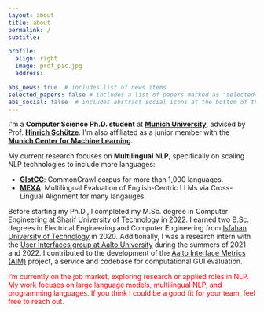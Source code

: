 ```yaml
---
layout: about
title: about
permalink: /
subtitle:

profile:
  align: right
  image: prof_pic.jpg
  address:

abs_news: true  # includes list of news items
selected_papers: false # includes a list of papers marked as "selected={true}"
abs_social: false  # includes abstract social icons at the bottom of the page
---
```


I'm a <b>Computer Science Ph.D. student</b> at [<b>Munich University</b>](https://cis.lmu.de), advised by Prof. [<b>Hinrich Schütze</b>](https://scholar.google.com/citations?user=qIL9dWUAAAAJ). I'm also affiliated as a junior member with the [<b>Munich Center for Machine Learning</b>](https://mcml.ai). 

My current research focuses on <b>Multilingual NLP</b>, specifically on scaling NLP technologies to include more languages:

- [<b>GlotCC</b>](https://github.com/cisnlp/GlotCC): CommonCrawl corpus for more than 1,000 languages.
- [<b>MEXA</b>](https://github.com/cisnlp/MEXA): Multilingual Evaluation of English-Centric LLMs via Cross-Lingual Alignment for many langauges.



Before starting my Ph.D., I completed my M.Sc. degree in Computer Engineering at [Sharif University of Technology](https://en.sharif.edu/) in 2022. I earned two B.Sc. degrees in Electrical Engineering and Computer Engineering from [Isfahan University of Technology](http://english.iut.ac.ir/) in 2020. Additionally, I was a research intern with the [User Interfaces group at Aalto University](http://userinterfaces.aalto.fi/) during the summers of 2021 and 2022. I contributed to the development of the [Aalto Interface Metrics (AIM)](https://github.com/aalto-ui/aim) project, a service and codebase for computational GUI evaluation.


<p style="color:red;">I’m currently on the job market, exploring research or applied roles in NLP. My work focuses on large language models, multilingual NLP, and programming languages. If you think I could be a good fit for your team, feel free to reach out.</p>